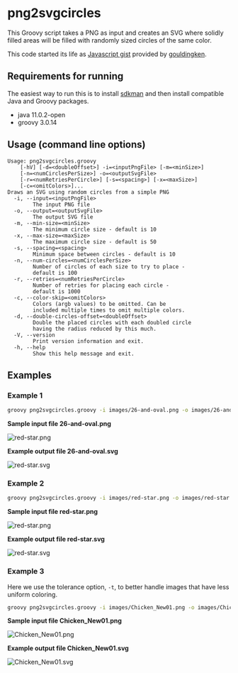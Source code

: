 # png2svgcircles

This Groovy script takes a PNG as input and creates an SVG where
solidly filled areas will be filled with randomly sized
circles of the same color.

This code started its life as [Javascript gist](https://gist.github.com/gouldingken/8d0b7a05b0b0156da3b8) provided by
[gouldingken](https://gist.github.com/gouldingken). 

## Requirements for running

The easiest way to run this is to install [sdkman](https://sdkman.io/)
and then install compatible Java and Groovy packages.
* java 11.0.2-open
* groovy 3.0.14

## Usage (command line options)

```
Usage: png2svgcircles.groovy 
    [-hV] [-d=<doubleOffset>] -i=<inputPngFile> [-m=<minSize>]
    [-n=<numCirclesPerSize>] -o=<outputSvgFile>
    [-r=<numRetriesPerCircle>] [-s=<spacing>] [-x=<maxSize>]
    [-c=<omitColors>]...
Draws an SVG using random circles from a simple PNG
  -i, --input=<inputPngFile>
        The input PNG file
  -o, --output=<outputSvgFile>
        The output SVG file
  -m, --min-size=<minSize>
        The minimum circle size - default is 10
  -x, --max-size=<maxSize>
        The maximum circle size - default is 50
  -s, --spacing=<spacing>
        Minimum space between circles - default is 10
  -n, --num-circles=<numCirclesPerSize>
        Number of circles of each size to try to place -
        default is 100
  -r, --retries=<numRetriesPerCircle>
        Number of retries for placing each circle -
        default is 1000
  -c, --color-skip=<omitColors>
        Colors (argb values) to be omitted. Can be
        included multiple times to omit multiple colors.
  -d, --double-circles-offset=<doubleOffset>
        Double the placed circles with each doubled circle
        having the radius reduced by this much.
  -V, --version
        Print version information and exit.
  -h, --help
        Show this help message and exit.
```

## Examples

### Example 1

```bash
groovy png2svgcircles.groovy -i images/26-and-oval.png -o images/26-and-oval.svg -s 5 -m 5 -x 30 -c -1
```

**Sample input file 26-and-oval.png**

![red-star.png](images/26-and-oval.png)

**Example output file 26-and-oval.svg**

![red-star.svg](images/26-and-oval.svg)

### Example 2

```bash
groovy png2svgcircles.groovy -i images/red-star.png -o images/red-star.svg -s 2 -m 5 -x 30 -c 0
```

**Sample input file red-star.png**

![red-star.png](images/red-star.png)

**Example output file red-star.svg**

![red-star.svg](images/red-star.svg)

### Example 3

Here we use the tolerance option, `-t`, to better handle images that have less uniform coloring.

```bash
groovy png2svgcircles.groovy -i images/Chicken_New01.png -o images/Chicken_New01.svg -s 1 -m 2 -x 20 -t 0.5
```

**Sample input file Chicken_New01.png**

![Chicken_New01.png](images/Chicken_New01.png)

**Example output file Chicken_New01.svg**

![Chicken_New01.svg](images/Chicken_New01.svg)
